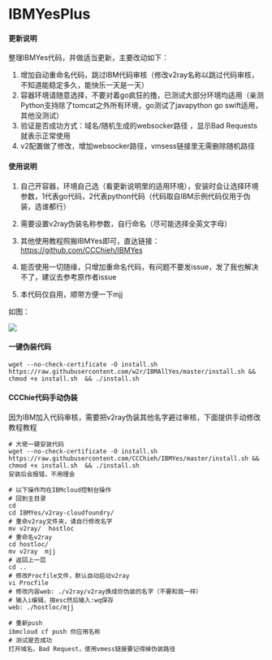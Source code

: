 # IBMYesPlus

#### 更新说明

整理IBMYes代码，并做适当更新，主要改动如下：

1. 增加自动重命名代码，跳过IBM代码审核（修改v2ray名称以跳过代码审核，不知道能稳定多久，能快乐一天是一天）
2. 容器环境请随意选择，不要对着go疯狂的撸，已测试大部分环境均适用（亲测Python支持除了tomcat之外所有环境，go测试了javapython go swift适用，其他没测试）
3. 验证是否成功方式：域名/随机生成的websocker路径 ，显示Bad Requests就表示正常使用
4. v2配置做了修改，增加websocker路径，vmsess链接里无需删除随机路径





#### 使用说明

1. 自己开容器，环境自己选（看更新说明里的适用环境），安装时会让选择环境参数，1代表go代码，2代表python代码（代码取自IBM示例代码仅用于伪装，选谁都行）

2. 需要设置v2ray伪装名称参数，自行命名（尽可能选择全英文字母）

3. 其他使用教程照搬IBMYes即可，直达链接：https://github.com/CCChieh/IBMYes

4. 能否使用一切随缘，只增加重命名代码，有问题不要发issue，发了我也解决不了，建议去参考原作者issue

5. 本代码仅自用，顺带方便一下mjj

    

如图：

![](img/1.jpg)





#### 一键伪装代码

~~~~
wget --no-check-certificate -O install.sh https://raw.githubusercontent.com/w2r/IBMAllYes/master/install.sh && chmod +x install.sh  && ./install.sh
~~~~



#### CCChie代码手动伪装

因为IBM加入代码审核，需要把v2ray伪装其他名字避过审核，下面提供手动修改教程教程

~~~
# 大佬一键安装代码
wget --no-check-certificate -O install.sh https://raw.githubusercontent.com/CCChieh/IBMYes/master/install.sh && chmod +x install.sh  && ./install.sh
安装后会报错，不用理会

# 以下操作均在IBMcloud控制台操作
# 回到主目录
cd
cd IBMYes/v2ray-cloudfoundry/
# 重命v2ray文件夹，请自行修改名字
mv v2ray/  hostloc
# 重命名v2ray
cd hostloc/
mv v2ray  mjj
# 返回上一层
cd ..
# 修改Procfile文件，默认自动启动v2ray
vi Procfile
# 修改内容web: ./v2ray/v2ray换成你伪装的名字（不要和我一样）
# 输入i编辑，按esc然后输入:wq保存
web: ./hostloc/mjj

# 重新push
ibmcloud cf push 你应用名称
# 测试是否成功
打开域名，Bad Request，使用vmess链接要记得掉伪装路径
~~~



